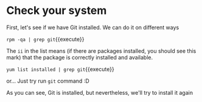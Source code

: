 # Check your system

First, let's see if we have Git installed. We can do it on different ways

`rpm -qa | grep git`{{execute}}

The `ii` in the list means (if there are packages installed, you should see this mark)
that the package is correctly installed and available.

`yum list installed | grep git`{{execute}}

or...
Just try run `git` command :D

As you can see, Git is installed, but nevertheless, we'll try to install it again
